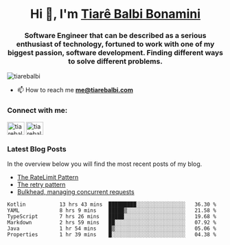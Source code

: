 

<h1 align="center">Hi 👋, I'm <a href="https://tiarebalbi.com?utm_source=github&utm_medium=profile&utm_campaign=github_profile">Tiarê Balbi Bonamini</a></h1>

<h3 align="center">Software Engineer that can be described as a serious enthusiast of technology, fortuned to work with one of my biggest passion, software development. Finding different ways to solve different problems.</h3>

<p align="left"> <img src="https://komarev.com/ghpvc/?username=tiarebalbi" alt="tiarebalbi" /> </p>

- 📫 How to reach me **me@tiarebalbi.com**

<p align="left">
<h3 align="left">Connect with me:</h3>
<a href="https://twitter.com/tiarebalbi" target="blank"><img align="center" src="https://cdn.jsdelivr.net/npm/simple-icons@3.0.1/icons/twitter.svg" alt="tiarebalbi" height="30" width="40" /></a>
<a href="https://instagram.com/tiarebalbi" target="blank"><img align="center" src="https://cdn.jsdelivr.net/npm/simple-icons@3.0.1/icons/instagram.svg" alt="tiarebalbi" height="30" width="40" /></a>
</p>

### Latest Blog Posts

In the overview below you will find the most recent posts of my blog.

* [The RateLimit Pattern](https://tiarebalbi.com/article/week-4-the-rate-limit-pattern?utm_source=github&utm_medium=profile&utm_campaign=github_profile)
* [The retry pattern](https://tiarebalbi.com/article/week-3-the-retry-pattern?utm_source=github&utm_medium=profile&utm_campaign=github_profile)
* [Bulkhead, managing concurrent requests](https://tiarebalbi.com/article/week-2-bulkhead-managing-concurrent-requests?utm_source=github&utm_medium=profile&utm_campaign=github_profile)

<!--START_SECTION:waka-->

```text
Kotlin           13 hrs 43 mins  █████████░░░░░░░░░░░░░░░░   36.30 %
YAML             8 hrs 9 mins    █████▒░░░░░░░░░░░░░░░░░░░   21.58 %
TypeScript       7 hrs 26 mins   █████░░░░░░░░░░░░░░░░░░░░   19.68 %
Markdown         2 hrs 59 mins   ██░░░░░░░░░░░░░░░░░░░░░░░   07.92 %
Java             1 hr 54 mins    █▒░░░░░░░░░░░░░░░░░░░░░░░   05.06 %
Properties       1 hr 39 mins    █░░░░░░░░░░░░░░░░░░░░░░░░   04.38 %
```

<!--END_SECTION:waka-->
